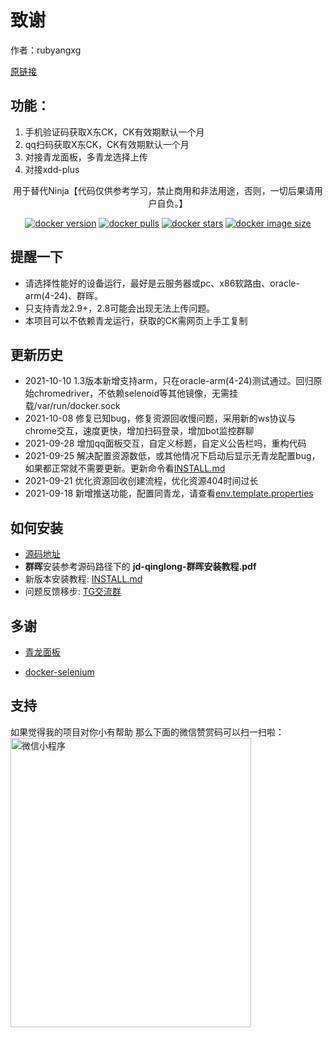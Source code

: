 # 致谢
作者：rubyangxg  
  
[原链接](https://github.com/rubyangxg/jd-qinglong)
## **功能：**
1. 手机验证码获取X东CK，CK有效期默认一个月 
2. qq扫码获取X东CK，CK有效期默认一个月 
3. 对接青龙面板，多青龙选择上传
4. 对接xdd-plus

<p align="center">
  用于替代Ninja【代码仅供参考学习，禁止商用和非法用途，否则，一切后果请用户自负。】
</p>

<div align="center">

[![docker version][docker-version-image]][docker-version-url] [![docker pulls][docker-pulls-image]][docker-pulls-url] [![docker stars][docker-stars-image]][docker-stars-url] [![docker image size][docker-image-size-image]][docker-image-size-url] 

[docker-pulls-image]: https://img.shields.io/docker/pulls/rubyangxg/jd-qinglong?style=flat
[docker-pulls-url]: https://hub.docker.com/r/rubyangxg/jd-qinglong
[docker-version-image]: https://img.shields.io/docker/v/rubyangxg/jd-qinglong?style=flat
[docker-version-url]: https://hub.docker.com/r/rubyangxg/jd-qinglong/tags?page=1&ordering=last_updated
[docker-stars-image]: https://img.shields.io/docker/stars/rubyangxg/jd-qinglong?style=flat
[docker-stars-url]: https://hub.docker.com/r/rubyangxg/jd-qinglong
[docker-image-size-image]: https://img.shields.io/docker/image-size/rubyangxg/jd-qinglong?style=flat
[docker-image-size-url]: https://hub.docker.com/r/rubyangxg/jd-qinglong
</div>

## 提醒一下
* 请选择性能好的设备运行，最好是云服务器或pc、x86软路由、oracle-arm(4-24)、群晖。
* 只支持青龙2.9+，2.8可能会出现无法上传问题。
* 本项目可以不依赖青龙运行，获取的CK需网页上手工复制

## 更新历史
* 2021-10-10 1.3版本新增支持arm，只在oracle-arm(4-24)测试通过。回归原始chromedriver，不依赖selenoid等其他镜像，无需挂载/var/run/docker.sock
* 2021-10-08 修复已知bug，修复资源回收慢问题，采用新的ws协议与chrome交互，速度更快，增加扫码登录，增加bot监控群聊
* 2021-09-28 增加qq面板交互，自定义标题，自定义公告栏吗，重构代码
* 2021-09-25 解决配置资源数低，或其他情况下启动后显示无青龙配置bug，如果都正常就不需要更新。更新命令看[INSTALL.md](INSTALL.md)
* 2021-09-21 优化资源回收创建流程，优化资源404时间过长
* 2021-09-18 新增推送功能，配置同青龙，请查看[env.template.properties](https://raw.githubusercontent.com/rubyangxg/jd-qinglong/master/env.template.properties)

[comment]: <> (* 2021-09-17 解决验证码输入后登录按钮无效问题，请升级成allinone镜像)

[comment]: <> (* 2021-09-17 推出allinone镜像，无需其他依赖，升级的话只修改docker-compose.yml即可)

[comment]: <> (* 2021-09-16 bug fix 解决了卡验证码问题，请务必pull最新镜像)

[comment]: <> (*            增加实验功能：支持配置最多上传ck容量)

[comment]: <> (* 2021-09-15 更新上传多青龙支持，最多5个，升级后请仔细阅读 [env.template.properties]&#40;https://raw.githubusercontent.com/rubyangxg/jd-qinglong/master/env.template.properties&#41; 里面的注释)

## 如何安装
* [源码地址](https://github.com/rubyangxg/jd-qinglong)
* **群晖**安装参考源码路径下的 **jd-qinglong-群晖安装教程.pdf**
* 新版本安装教程: [INSTALL.md](INSTALL.md)
* 问题反馈移步: [TG交流群](https://t.me/joinchat/3JfrwNPoHFY2MGNl)

## 多谢

* [青龙面板](https://github.com/whyour/qinglong)

* [docker-selenium](https://github.com/SeleniumHQ/docker-selenium)
## 支持
如果觉得我的项目对你小有帮助
那么下面的微信赞赏码可以扫一扫啦：
<img src="https://github.com/rubyangxg/jd-qinglong/raw/master/donate/Wechat.png" width="385" height="463" alt="微信小程序"/><br/>
